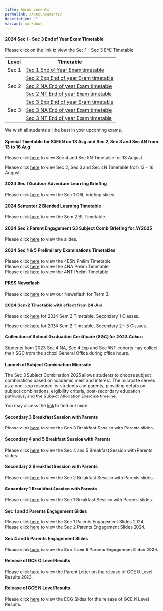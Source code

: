```yaml
---
title: Announcements
permalink: /Announcements/
description: ""
variant: markdown
---
```

#### 2024 Sec 1 - Sec 3 End of Year Exam Timetable

Please click on the link to view the Sec 1 - Sec 3 EYE Timetable

<table align="center">
        <tbody><tr>
            <th>Level</th>
            <th>Timetable</th>
        </tr>
	<tr>
	<td>Sec 1</td>
	<td><a href="/files/Announcements/2024/2024_S1_EYE_Timetable_13Aug.pdf">Sec 1 End of Year Exam timetable</a></td>
	</tr>
	<tr>
	<td rowspan="3">Sec 2</td>
	<td><a href="/files/Announcements/2024/2024_2E_EYE_Timetable_13Aug.pdf">Sec 2 Exp End of year Exam timetable</a></td>
	</tr>
	<tr>
	<td><a href="/files/Announcements/2024/2024_2NA_EYE_Timetable_13Aug.pdf">Sec 2 NA End of year Exam timetable</a></td>
		</tr><tr>
	 <td><a href="/files/Announcements/2024/2024_2NT_EYE_Timetable_13Aug.pdf">Sec 2 NT End of year Exam timetable</a></td>
	</tr>
	<tr>
	<td rowspan="3">Sec 3</td>
	<td><a href="/files/Announcements/2024/2024_3E_EYE_Timetable_13Aug.pdf">Sec 3 Exp End of year Exam timetable</a></td>
	</tr>
	<tr>
	<td><a href="/files/Announcements/2024/2024_3NA_EYE_Timetable_13Aug.pdf">Sec 3 NA End of year Exam timetable</a></td>
		</tr><tr>
	 <td><a href="/files/Announcements/2024/2024_3NT_EYE_Timetable_13Aug.pdf">Sec 3 NT End of year Exam timetable</a></td>
	</tr>
</tbody></table>	

We wish all students all the best in your upcoming exams.

#### Special Timetable for S4E5N on 13 Aug and  Sec 2, Sec 3 and Sec 4N from 13 to 16 Aug

Please click [here](/files/Announcements/2024/TT_for_4E5N_on_13_Aug.pdf) to view  Sec 4 and Sec 5N Timetable for 13 August.

Please click [here](/files/Announcements/2024/TT_for_S2_S3_S4NA_12___16_Aug.pdf) to view Sec 2, Sec 3 and Sec 4N Timetable from 13 - 16 August.

#### 2024 Sec 1 Outdoor Adventure Learning Briefing

Please click [here](/files/Announcements/2024/2024_Sec_1_OALC__Parent_Engagement__2_Aug.pdf) to view the Sec 1 OAL briefing slides.

#### 2024 Semester 2 Blended Learning Timetable

Please click [here](/files/Announcements/2024_SEM2_BL_TT_V1_Classes.pdf) to view the Sem 2 BL Timetable.

#### 2024 Sec 2 Parent Engagement S3 Subject Combi Briefing for AY2025

Please click [here](/files/Announcements/2024/2024_Sec_2_Parent_Engagement_S3_Subject_Combi_Briefing_for_AY2025_5_Jul.pdf) to view the slides.

#### 2024 Sec 4 &amp; 5 Preliminary Examinations Timetables

Please click [here](/files/Announcements/1a__2024_4E5N_Prelim_Timetable_27Jun.pdf) to view the 4E5N Prelim Timetable.<br>
Please click [here](/files/Announcements/1b__2024_4NA_Prelim_Timetable_27Jun.pdf) to view the 4NA Prelim Timetable.<br>
Please click [here](/files/Announcements/1c__2024_4NT_Prelim_Timetable_27Jun.pdf) to view the 4NT Prelim Timetable.

#### PRSS Newsflash

Please click [here](/files/Newsflash__Term_3_2024_Final.pdf) to view our Newsflash for Term 3.

#### 2024 Sem 2 Timetable with effect from 24 Jun

Please click [here](/files/Announcements/2024/Sem_2_TT_wef_24_Jun_for_S1.pdf) for 2024 Sem 2 Timetable, Secondary 1 Classes.

Please click [here](/files/Announcements/2024/Sem_2_TT_wef_24_Jun_for_S2___S5.pdf) for 2024 Sem 2 Timetable, Secondary 2 - 5 Classes.


#### Collection of School Graduation Certificate (SGC) for 2023 Cohort
Students from 2023 Sec 4 NA, Sec 4 Exp and Sec 5NT cohorts may collect their SGC from the school General Office during office hours.

#### Launch of Subject Combination Microsite

The Sec 3 Subject Combination 2025 allows students to choose subject combinations based on academic merit and interest. The microsite serves as a one-stop resource for students and parents, providing details on subject combinations, eligibility criteria, post-secondary education pathways, and the Subject Allocation Exercise timeline.

You may access the [link](/subject-combination/)&nbsp;to find out more.

#### Secondary 3 Breakfast Session with Parents

Please click [here](/files/Sec_3_Parents_Breakfast_Session_2024.pdf) to view the Sec 3 Breakfast Session with Parents slides.

#### Secondary 4 and 5 Breakfast Session with Parents

Please click [here](/files/Information%20for%20Parents/2024_Sec_4_Breakfast_with_Parents_17_May.pdf) to view the Sec 4 and 5 Breakfast Session with Parents slides.

#### Secondary 2 Breakfast Session with Parents

Please click [here](/files/2024_Sec_2_Breakfast_with_Parents_10_May__Reduced_size_.pdf) to view the Sec 2 Breakfast Session with Parents slides.

#### Secondary 1 Breakfast Session with Parents

Please click [here](/files/Information%20for%20Parents/2024_Sec_1_Breakfast_with_Parents_12_Apr.pdf) to view the Sec 1 Breakfast Session with Parents slides.

#### Sec 1 and 2 Parents Engagement Slides

Please click [here](/files/Information%20for%20Parents/2024_Sec_1_Parent_Engagement_2_Feb_compressed.pdf) to view the Sec 1 Parents Engagement Slides 2024.<br>
Please click [here](/files/Information%20for%20Parents/2024_Sec_2_Parent_Engagement_16_Feb_compressed.pdf) to view the Sec 2 Parents Engagement Slides 2024.

#### Sec 4 and 5 Parents Engagement Slides

Please click [here](/files/Information%20for%20Parents/Sec_4_and_5_Parents_Engagement_2024.pdf) to view the Sec 4 and 5 Parents Engagement Slides 2024.

#### Release of GCE O Level Results
Please click [here](/files/Announcements/Letter_to_parents_on_release_of_GCE_O_Level_Results_2023__Combined_.pdf) to view the Parent Letter on the release of GCE O Level Results 2023.

#### Release of GCE N Level Results

Please click [here](/files/Announcements/2023/Release_of_GCE_N_Level_Results_2023_Admin_ECG_Slides_for_Sch_Website.pdf) to view the ECG Slides for the release of GCE N Level Results.